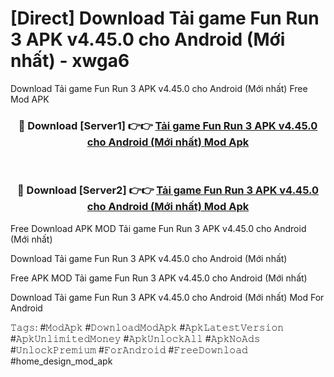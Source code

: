 # [Direct] Download Tải game Fun Run 3 APK v4.45.0 cho Android (Mới nhất) - xwga6
Download Tải game Fun Run 3 APK v4.45.0 cho Android (Mới nhất) Free Mod APK

<div align="center">
<h3>🔴 Download [Server1] 👉👉 <a href="https://apk-comot.site?title=Tải_game_Fun_Run_3_APK_v4.45.0_cho_Android_(Mới_nhất)">Tải game Fun Run 3 APK v4.45.0 cho Android (Mới nhất) Mod Apk</a></h3><br>

<h3>🔴 Download [Server2] 👉👉 <a href="https://apk-comot.site?title=Tải_game_Fun_Run_3_APK_v4.45.0_cho_Android_(Mới_nhất)">Tải game Fun Run 3 APK v4.45.0 cho Android (Mới nhất) Mod Apk</a></h3>
</div>


Free Download APK MOD Tải game Fun Run 3 APK v4.45.0 cho Android (Mới nhất)

Download Tải game Fun Run 3 APK v4.45.0 cho Android (Mới nhất) 

Free APK MOD Tải game Fun Run 3 APK v4.45.0 cho Android (Mới nhất) 

Download Tải game Fun Run 3 APK v4.45.0 cho Android (Mới nhất) Mod For Android

𝚃𝚊𝚐𝚜: #𝙼𝚘𝚍𝙰𝚙𝚔 #𝙳𝚘𝚠𝚗𝚕𝚘𝚊𝚍𝙼𝚘𝚍𝙰𝚙𝚔 #𝙰𝚙𝚔𝙻𝚊𝚝𝚎𝚜𝚝𝚅𝚎𝚛𝚜𝚒𝚘𝚗 #𝙰𝚙𝚔𝚄𝚗𝚕𝚒𝚖𝚒𝚝𝚎𝚍𝙼𝚘𝚗𝚎𝚢 #𝙰𝚙𝚔𝚄𝚗𝚕𝚘𝚌𝚔𝙰𝚕𝚕 #𝙰𝚙𝚔𝙽𝚘𝙰𝚍𝚜 #𝚄𝚗𝚕𝚘𝚌𝚔𝙿𝚛𝚎𝚖𝚒𝚞𝚖 #𝙵𝚘𝚛𝙰𝚗𝚍𝚛𝚘𝚒𝚍 #𝙵𝚛𝚎𝚎𝙳𝚘𝚠𝚗𝚕𝚘𝚊𝚍 #home_design_mod_apk